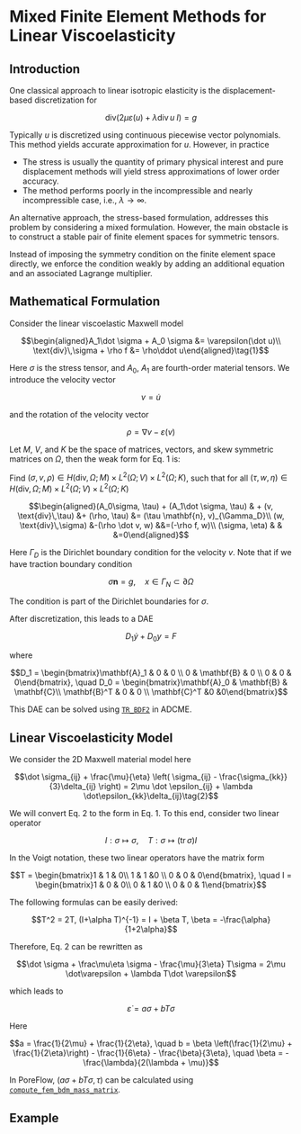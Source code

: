 # Mixed Finite Element Methods for Linear Viscoelasticity 

## Introduction 

One classical approach to linear isotropic elasticity is the displacement-based discretization for 

$$\text{div}(2\mu\varepsilon(u) + \lambda \text{div}\, u\; I) = g$$

Typically $u$ is discretized using continuous piecewise vector polynomials. This method yields accurate approximation for $u$. However, in practice

* The stress is usually the quantity of primary physical interest and pure displacement methods will yield stress approximations of lower order accuracy. 
* The method performs poorly in the incompressible and nearly incompressible case, i.e., $\lambda \rightarrow \infty$.

An alternative approach, the stress-based formulation, addresses this problem by considering a mixed formulation. However, the main obstacle is to construct a stable pair of finite element spaces for symmetric tensors. 

Instead of imposing the symmetry condition on the finite element space directly, we enforce the condition weakly by adding an additional equation and an associated Lagrange multiplier. 

## Mathematical Formulation
Consider the linear viscoelastic Maxwell model 

$$\begin{aligned}A_1\dot \sigma + A_0 \sigma &= \varepsilon(\dot u)\\ \text{div}\,\sigma + \rho f &= \rho\ddot u\end{aligned}\tag{1}$$

Here $\sigma$ is the stress tensor, and $A_0$, $A_1$ are fourth-order material tensors. We introduce the velocity vector 

$$v = \dot u$$

and the rotation of the velocity vector

$$\rho = \nabla v - \varepsilon(v)$$

Let $M$, $V$, and $K$ be the space of matrices, vectors, and skew symmetric matrices on $\Omega$, then the weak form for Eq. 1 is:

Find $(\sigma, v, \rho)\in H(\text{div}, \Omega; M) \times L^2(\Omega; V) \times L^2(\Omega; K)$, such that for all $(\tau, w, \eta)\in H(\text{div}, \Omega; M) \times L^2(\Omega; V) \times L^2(\Omega; K)$

$$\begin{aligned}(A_0\sigma, \tau) + (A_1\dot \sigma, \tau) & + (v, \text{div}\,\tau) &+ (\rho, \tau) &= (\tau \mathbf{n}, v)_{\Gamma_D}\\ (w, \text{div}\,\sigma) &-(\rho \dot v, w) &&=(-\rho f, w)\\ (\sigma, \eta) & & &=0\end{aligned}$$

Here $\Gamma_D$ is the Dirichlet boundary condition for the velocity $v$. Note that if we have traction boundary condition 

$$\sigma \mathbf{n} = g, \quad x\in \Gamma_N\subset \partial\Omega$$

The condition is part of the Dirichlet boundaries for $\sigma$. 

After discretization, this leads to a DAE

$$D_1 \dot y + D_0 y = F$$

where 

$$D_1 = \begin{bmatrix}\mathbf{A}_1 & 0 & 0 \\ 0 & \mathbf{B} & 0 \\
0 & 0 & 0\end{bmatrix}, \quad D_0 = \begin{bmatrix}\mathbf{A}_0 & \mathbf{B} & \mathbf{C}\\ \mathbf{B}^T & 0 & 0 \\ \mathbf{C}^T &0 &0\end{bmatrix}$$

This DAE can be solved using [`TR_BDF2`](https://kailaix.github.io/ADCME.jl/dev/api/#ADCME.TR_BDF2) in ADCME. 

## Linear Viscoelasticity Model

We consider the 2D Maxwell material model here

$$\dot \sigma_{ij} + \frac{\mu}{\eta} \left( \sigma_{ij} - \frac{\sigma_{kk}}{3}\delta_{ij} \right) = 2\mu \dot \epsilon_{ij} + \lambda \dot\epsilon_{kk}\delta_{ij}\tag{2}$$

We will convert Eq. 2 to the form in Eq. 1. To this end, consider two linear operator 

$$I: \sigma \mapsto \sigma, \quad T: \sigma \mapsto (\text{tr}\,\sigma) I$$

In the Voigt notation, these two linear operators have the matrix form 

$$T = \begin{bmatrix}1 & 1 & 0\\ 1 & 1 &0 \\ 0 & 0 & 0\end{bmatrix}, \quad I = \begin{bmatrix}1 & 0 & 0\\ 0 & 1 &0 \\ 0 & 0 & 1\end{bmatrix}$$

The following formulas can be easily derived:

$$T^2 = 2T, (I+\alpha T)^{-1} = I + \beta T, \beta = -\frac{\alpha}{1+2\alpha}$$

Therefore, Eq. 2 can be rewritten as 

$$\dot \sigma + \frac\mu\eta \sigma - \frac{\mu}{3\eta} T\sigma = 2\mu \dot\varepsilon + \lambda T\dot \varepsilon$$

which leads to 

$$\dot\varepsilon = a\sigma + b T\sigma$$

Here 

$$a = \frac{1}{2\mu} + \frac{1}{2\eta}, \quad b = \beta \left(\frac{1}{2\mu} + \frac{1}{2\eta}\right) - \frac{1}{6\eta} - \frac{\beta}{3\eta}, \quad \beta = -\frac{\lambda}{2(\lambda + \mu)}$$

In PoreFlow, $(a\sigma + b T\sigma, \tau)$ can be calculated using [`compute_fem_bdm_mass_matrix`](@ref). 

## Example 